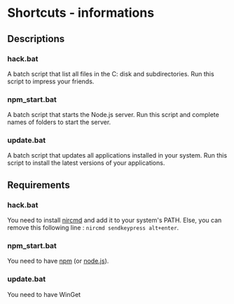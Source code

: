 # Shortcuts - informations

## Descriptions
### hack.bat
A batch script that list all files in the C: disk and subdirectories. Run this script to impress your friends. 

### npm_start.bat
A batch script that starts the Node.js server. Run this script and complete names of folders to start the server.

### update.bat
A batch script that updates all applications installed in your system. Run this script to install the latest versions of your applications.


## Requirements
### hack.bat
You need to install [nircmd](https://www.nirsoft.net/utils/nircmd.html) and add it to your system's PATH.
Else, you can remove this following line : `nircmd sendkeypress alt+enter`. 

### npm_start.bat
You need to have [npm](https://www.npmjs.com/) (or [node.js](https://nodejs.org/en/download/)).

### update.bat
You need to have WinGet